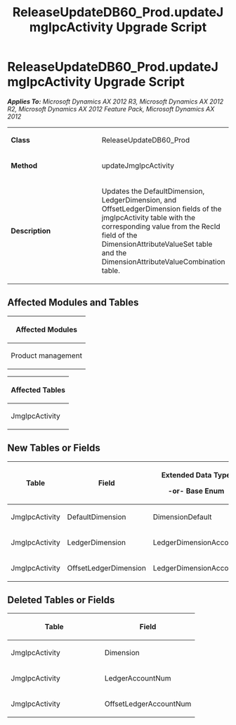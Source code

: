 ﻿---
title: ReleaseUpdateDB60_Prod.updateJmgIpcActivity Upgrade Script
TOCTitle: ReleaseUpdateDB60_Prod.updateJmgIpcActivity Upgrade Script
ms:assetid: 1c63ff02-d0b9-d511-b557-56e910164ea3
ms:mtpsurl: https://msdn.microsoft.com/en-us/library/JJ718703(v=AX.60)
ms:contentKeyID: 49706986
ms.date: 05/18/2015
mtps_version: v=AX.60
---

# ReleaseUpdateDB60\_Prod.updateJmgIpcActivity Upgrade Script 


_**Applies To:** Microsoft Dynamics AX 2012 R3, Microsoft Dynamics AX 2012 R2, Microsoft Dynamics AX 2012 Feature Pack, Microsoft Dynamics AX 2012_

<table>
<colgroup>
<col style="width: 50%" />
<col style="width: 50%" />
</colgroup>
<tbody>
<tr class="odd">
<td><p><strong>Class</strong></p></td>
<td><p>ReleaseUpdateDB60_Prod</p></td>
</tr>
<tr class="even">
<td><p><strong>Method</strong></p></td>
<td><p>updateJmgIpcActivity</p></td>
</tr>
<tr class="odd">
<td><p><strong>Description</strong></p></td>
<td><p>Updates the DefaultDimension, LedgerDimension, and OffsetLedgerDimension fields of the jmgIpcActivity table with the corresponding value from the RecId field of the DimensionAttributeValueSet table and the DimensionAttributeValueCombination table.</p></td>
</tr>
</tbody>
</table>


## Affected Modules and Tables

<table>
<colgroup>
<col style="width: 100%" />
</colgroup>
<thead>
<tr class="header">
<th><p>Affected Modules</p></th>
</tr>
</thead>
<tbody>
<tr class="odd">
<td><p>Product management</p></td>
</tr>
</tbody>
</table>


<table>
<colgroup>
<col style="width: 100%" />
</colgroup>
<thead>
<tr class="header">
<th><p>Affected Tables</p></th>
</tr>
</thead>
<tbody>
<tr class="odd">
<td><p>JmgIpcActivity</p></td>
</tr>
</tbody>
</table>


## New Tables or Fields

<table>
<colgroup>
<col style="width: 33%" />
<col style="width: 33%" />
<col style="width: 33%" />
</colgroup>
<thead>
<tr class="header">
<th><p>Table</p></th>
<th><p>Field</p></th>
<th><p>Extended Data Type</p>
<p>-or- Base Enum</p></th>
</tr>
</thead>
<tbody>
<tr class="odd">
<td><p>JmgIpcActivity</p></td>
<td><p>DefaultDimension</p></td>
<td><p>DimensionDefault</p></td>
</tr>
<tr class="even">
<td><p>JmgIpcActivity</p></td>
<td><p>LedgerDimension</p></td>
<td><p>LedgerDimensionAccount</p></td>
</tr>
<tr class="odd">
<td><p>JmgIpcActivity</p></td>
<td><p>OffsetLedgerDimension</p></td>
<td><p>LedgerDimensionAccount</p></td>
</tr>
</tbody>
</table>


## Deleted Tables or Fields

<table>
<colgroup>
<col style="width: 50%" />
<col style="width: 50%" />
</colgroup>
<thead>
<tr class="header">
<th><p>Table</p></th>
<th><p>Field</p></th>
</tr>
</thead>
<tbody>
<tr class="odd">
<td><p>JmgIpcActivity</p></td>
<td><p>Dimension</p></td>
</tr>
<tr class="even">
<td><p>JmgIpcActivity</p></td>
<td><p>LedgerAccountNum</p></td>
</tr>
<tr class="odd">
<td><p>JmgIpcActivity</p></td>
<td><p>OffsetLedgerAccountNum</p></td>
</tr>
</tbody>
</table>

  


